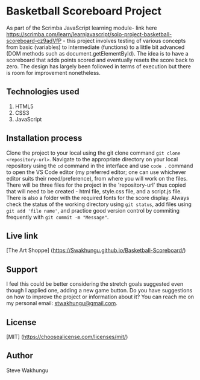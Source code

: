 # Basketball Scoreboard Project
As part of the Scrimba JavaScript learning module- link here https://scrimba.com/learn/learnjavascript/solo-project-basketball-scoreboard-cz9adVfP - this project involves testing of various concepts from basic (variables) to intermediate (functions) to a little bit advanced (DOM methods such as document.getElementById). The idea is to have a scoreboard that adds points scored and eventually resets the score back to zero. The design has largely been followed in terms of execution but there is room for improvement nonetheless.
## Technologies used
1. HTML5
2. CSS3
3. JavaScript

## Installation process
Clone the project to your local using the git clone command `git clone <repository-url>`.
Navigate to the appropriate directory on your local repository using the `cd` command in the interface and use `code .` command to open the VS Code editor (my preferred editor; one can use whichever editor suits their need/preference), from where you will work on the files. There will be three files for the project in the 'repository-url' thus copied that will need to be created - html file, style.css file, and a script.js file. There is also a folder with the required fonts for the score display.
Always check the status of the working directory using `git status`, add files using `git add 'file name'`, and practice good version control by commiting frequently with `git commit -m "Message"`.
## Live link
[The Art Shoppe] (https://Swakhungu.github.io/Basketball-Scoreboard/)
## Support
I feel this could be better considering the stretch goals suggested even though I applied one, adding a new game button. Do you have suggestions on how to improve the project or information about it? You can reach me on my personal email: stwakhungu@gmail.com.
## License
[MIT] (https://choosealicense.com/licenses/mit/)
## Author
Steve Wakhungu